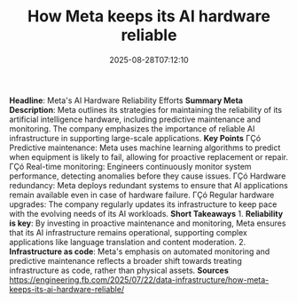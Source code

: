 ﻿---
title: "How Meta keeps its AI hardware reliable"
date: "2025-08-28T07:12:10"
category: "Markets"
summary: ""
slug: "how meta keeps its ai hardware reliable"
source_urls:
  - "https://engineering.fb.com/2025/07/22/data-infrastructure/how-meta-keeps-its-ai-hardware-reliable/"
seo:
  title: "How Meta keeps its AI hardware reliable | Hash n Hedge"
  description: ""
  keywords: ["news", "markets", "brief"]
---
**Headline**: Meta's AI Hardware Reliability Efforts  **Summary Meta Description**: Meta outlines its strategies for maintaining the reliability of its artificial intelligence hardware, including predictive maintenance and monitoring. The company emphasizes the importance of reliable AI infrastructure in supporting large-scale applications.  **Key Points**  ΓÇó Predictive maintenance: Meta uses machine learning algorithms to predict when equipment is likely to fail, allowing for proactive replacement or repair. ΓÇó Real-time monitoring: Engineers continuously monitor system performance, detecting anomalies before they cause issues. ΓÇó Hardware redundancy: Meta deploys redundant systems to ensure that AI applications remain available even in case of hardware failure. ΓÇó Regular hardware upgrades: The company regularly updates its infrastructure to keep pace with the evolving needs of its AI workloads.  **Short Takeaways**  1. **Reliability is key**: By investing in proactive maintenance and monitoring, Meta ensures that its AI infrastructure remains operational, supporting complex applications like language translation and content moderation. 2. **Infrastructure as code**: Meta's emphasis on automated monitoring and predictive maintenance reflects a broader shift towards treating infrastructure as code, rather than physical assets.  **Sources** https://engineering.fb.com/2025/07/22/data-infrastructure/how-meta-keeps-its-ai-hardware-reliable/ 
